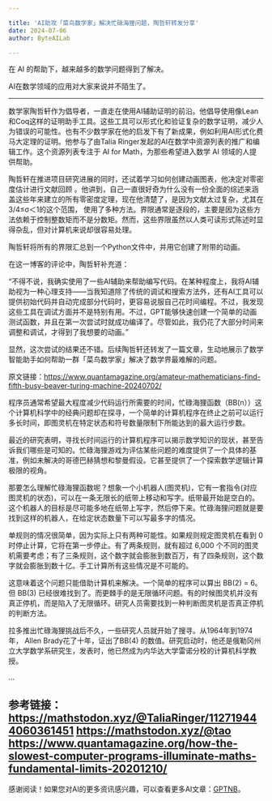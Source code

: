 ```yaml
---

title: 'AI助攻「菜鸟数学家」解决忙碌海狸问题，陶哲轩转发分享'
date: 2024-07-06
author: ByteAILab

---
```


在 AI 的帮助下，越来越多的数学问题得到了解决。

AI在数学领域的应用对大家来说并不陌生了。

---
数学家陶哲轩作为倡导者，一直走在使用AI辅助证明的前沿。他倡导使用像Lean和Coq这样的证明助手工具。这些工具可以形式化和验证复杂的数学证明，减少人为错误的可能性。也有不少数学家在他的启发下有了新成果，例如利用AI形式化费马大定理的证明。他参与了由Talia Ringer发起的AI在数学中资源列表的推广和编辑工作。这个资源列表专注于 AI for Math，为那些希望进入数学 AI 领域的人提供帮助。

陶哲轩在推进项目研究进展的同时，还试着学习如何创建动画图表，他决定对零密度估计进行文献回顾 。他讲到，自己一直很好奇为什么没有一份全面的综述来涵盖这些年来建立的所有零密度定理，现在他清楚了，是因为文献太过复杂，尤其在3/4≤σ＜1的这个范围， 使用了多种方法。界限通常是逐段的，主要是因为这些方法依赖于控制整数矩而不是分数矩。然而，这些界限虽然以人类可读形式陈述时显得杂乱，但对计算机来说却很容易处理。 

陶哲轩将所有的界限汇总到一个Python文件中，并用它创建了附带的动画。 

在这一博客的评论中，陶哲轩补充道：

“不得不说，我确实使用了一些AI辅助来帮助编写代码。在某种程度上，我将AI辅助视为一种心理支持——当我知道除了传统的调试和搜索方法外，还有AI工具可以提供初始代码并自动完成部分代码时，更容易说服自己花时间编程。不过，我发现这些工具在调试方面并不是特别有用。不过，GPT能够快速创建一个简单的动画测试函数，并且在第一次尝试时就成功编译了。尽管如此，我仍花了大部分时间来调整和调试，才得到了我想要的动画。”

显然，这次尝试的结果还不错。后续陶哲轩还转发了一篇文章，生动地展示了数学智能助手如何帮助一群「菜鸟数学家」解决了数学界最难解的问题。

原文链接：https://www.quantamagazine.org/amateur-mathematicians-find-fifth-busy-beaver-turing-machine-20240702/

程序员通常希望最大程度减少代码运行所需要的时间，忙碌海狸函数（BB(n））这个计算机科学中的经典问题却在探寻，一个简单的计算机程序在终止之前可以运行多长时间，即图灵机在特定状态和符号数量限制下所能达到的最大运行步数。 

最近的研究表明，寻找长时间运行的计算机程序可以揭示数学知识的现状，甚至告诉我们哪些是可知的。忙碌海狸游戏为评估某些问题的难度提供了一个具体的基准，例如未解决的哥德巴赫猜想和黎曼假设。它甚至提供了一个探索数学逻辑计算极限的视角。 

那要怎么理解忙碌海狸函数呢？想象一个小机器人(图灵机)，它有一套指令(对应图灵机的状态)，可以在一条无限长的纸带上移动和写字。纸带最开始是空白的。这个机器人的目标是尽可能多地在纸带上写字，然后停下来。忙碌海狸问题就是要找到这样的机器人，在给定状态数量下可以写最多字的情况。 

单规则的情况很简单，因为实际上只有两种可能性。如果规则规定图灵机在看到 0 时停止计算，它将在第一步停止。有了两条规则，就有超过 6,000 个不同的图灵机需要考虑；有了三条规则，这个数字就会膨胀到数百万，有了四条规则，这个数字就会膨胀到数十亿。手工计算所有这些情况是不可能的。

这意味着这个问题只能借助计算机来解决。一个简单的程序可以算出 BB(2) = 6。但 BB(3) 已经很难找到了。而更棘手的是无限循环问题。有的时候图灵机并没有真正停机，而是陷入了无限循环。研究人员需要找到一种判断图灵机是否真正停机的判断方法。 

拉多推出忙碌海狸挑战后不久，一些研究人员就开始了搜寻。从1964年到1974年， Allen Brady花了十年，证出了BB(4) 的数值。研究启动时，他还是俄勒冈州立大学数学系研究生，发表时，他已然成为内华达大学雷诺分校的计算机科学教授。 

...

参考链接：
https://mathstodon.xyz/@TaliaRinger/112719444060361451
https://mathstodon.xyz/@tao
https://www.quantamagazine.org/how-the-slowest-computer-programs-illuminate-maths-fundamental-limits-20201210/
---
感谢阅读！如果您对AI的更多资讯感兴趣，可以查看更多AI文章：[GPTNB](https://gptnb.com)。